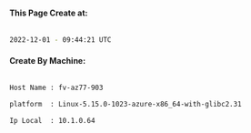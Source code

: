 
   
#### This Page Create at:

```bash

2022-12-01 - 09:44:21 UTC

```

#### Create By Machine:

```bash

Host Name : fv-az77-903

platform  : Linux-5.15.0-1023-azure-x86_64-with-glibc2.31

Ip Local  : 10.1.0.64

```


